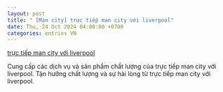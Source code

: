 ```yaml
---
layout: post
title: " [Man city] trực tiếp man city với liverpool"
date: Thu, 24 Oct 2024 04:00:00 +0700
categories: entries VN
---
```

[trực tiếp man city với liverpool](https://www.bienphong.com.vn/596735482152.phtml)

Cung cấp các dịch vụ và sản phẩm chất lượng của trực tiếp man city với liverpool. Tận hưởng chất lượng và sự hài lòng từ trực tiếp man city với liverpool.️

